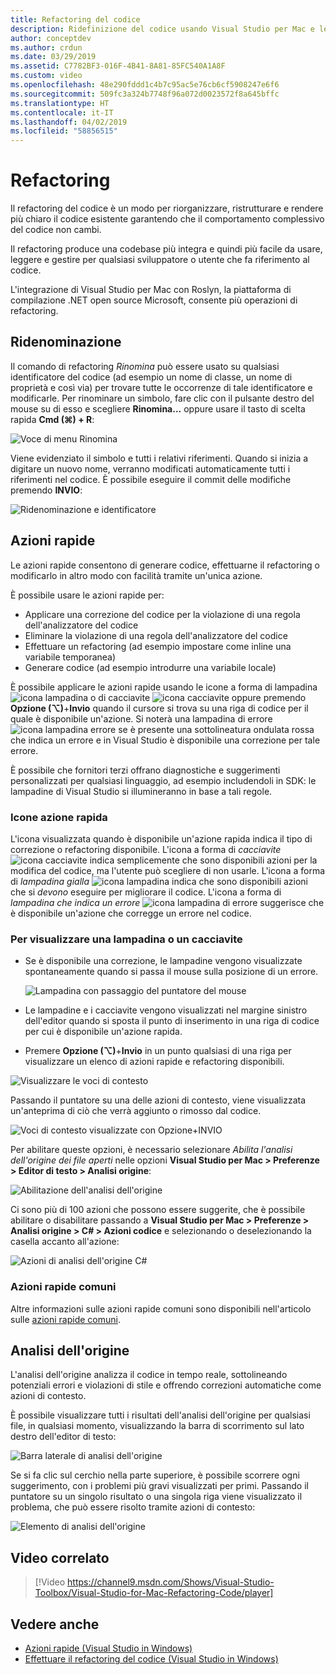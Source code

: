 ```yaml
---
title: Refactoring del codice
description: Ridefinizione del codice usando Visual Studio per Mac e le azioni rapide.
author: conceptdev
ms.author: crdun
ms.date: 03/29/2019
ms.assetid: C7782BF3-016F-4B41-8A81-85FC540A1A8F
ms.custom: video
ms.openlocfilehash: 48e290fddd1c4b7c95ac5e76cb6cf5908247e6f6
ms.sourcegitcommit: 509fc3a324b7748f96a072d0023572f8a645bffc
ms.translationtype: HT
ms.contentlocale: it-IT
ms.lasthandoff: 04/02/2019
ms.locfileid: "58856515"
---
```

# <a name="refactoring"></a>Refactoring

Il refactoring del codice è un modo per riorganizzare, ristrutturare e rendere più chiaro il codice esistente garantendo che il comportamento complessivo del codice non cambi.

Il refactoring produce una codebase più integra e quindi più facile da usare, leggere e gestire per qualsiasi sviluppatore o utente che fa riferimento al codice.

L'integrazione di Visual Studio per Mac con Roslyn, la piattaforma di compilazione .NET open source Microsoft, consente più operazioni di refactoring.

## <a name="renaming"></a>Ridenominazione

Il comando di refactoring *Rinomina* può essere usato su qualsiasi identificatore del codice (ad esempio un nome di classe, un nome di proprietà e così via) per trovare tutte le occorrenze di tale identificatore e modificarle. Per rinominare un simbolo, fare clic con il pulsante destro del mouse su di esso e scegliere **Rinomina...** oppure usare il tasto di scelta rapida **Cmd (⌘) + R**:

![Voce di menu Rinomina](media/refactoring-renaming1.png)

Viene evidenziato il simbolo e tutti i relativi riferimenti. Quando si inizia a digitare un nuovo nome, verranno modificati automaticamente tutti i riferimenti nel codice. È possibile eseguire il commit delle modifiche premendo **INVIO**:

![Ridenominazione e identificatore](media/refactoring-renaming2.png)

## <a name="quick-actions"></a>Azioni rapide

Le azioni rapide consentono di generare codice, effettuarne il refactoring o modificarlo in altro modo con facilità tramite un'unica azione.

È possibile usare le azioni rapide per:

* Applicare una correzione del codice per la violazione di una regola dell'analizzatore del codice
* Eliminare la violazione di una regola dell'analizzatore del codice
* Effettuare un refactoring (ad esempio impostare come inline una variabile temporanea)
* Generare codice (ad esempio introdurre una variabile locale)

È possibile applicare le azioni rapide usando le icone a forma di lampadina ![icona lampadina](media/quick-actions-light-bulb-icon.png) o di cacciavite ![icona cacciavite](media/quick-actions-screwdriver-icon.png) oppure premendo **Opzione (⌥)**+**Invio** quando il cursore si trova su una riga di codice per il quale è disponibile un'azione. Si noterà una lampadina di errore ![icona lampadina errore](media/quick-actions-error-light-bulb-icon.png) se è presente una sottolineatura ondulata rossa che indica un errore e in Visual Studio è disponibile una correzione per tale errore.

È possibile che fornitori terzi offrano diagnostiche e suggerimenti personalizzati per qualsiasi linguaggio, ad esempio includendoli in SDK: le lampadine di Visual Studio si illumineranno in base a tali regole.

### <a name="quick-action-icons"></a>Icone azione rapida
L'icona visualizzata quando è disponibile un'azione rapida indica il tipo di correzione o refactoring disponibile. L'icona a forma di *cacciavite* ![icona cacciavite](media/quick-actions-screwdriver-icon.png) indica semplicemente che sono disponibili azioni per la modifica del codice, ma l'utente può scegliere di non usarle. L'icona a forma di *lampadina gialla* ![icona lampadina](media/quick-actions-light-bulb-icon.png) indica che sono disponibili azioni che si *devono* eseguire per migliorare il codice. L'icona a forma di *lampadina che indica un errore* ![icona lampadina di errore](media/quick-actions-error-light-bulb-icon.png) suggerisce che è disponibile un'azione che corregge un errore nel codice.

### <a name="to-see-a-light-bulb-or-screwdriver"></a>Per visualizzare una lampadina o un cacciavite

- Se è disponibile una correzione, le lampadine vengono visualizzate spontaneamente quando si passa il mouse sulla posizione di un errore.

   ![Lampadina con passaggio del puntatore del mouse](media/refactoring-lightbulb-hover.png)

- Le lampadine e i cacciavite vengono visualizzati nel margine sinistro dell'editor quando si sposta il punto di inserimento in una riga di codice per cui è disponibile un'azione rapida.

- Premere **Opzione (⌥)**+**Invio** in un punto qualsiasi di una riga per visualizzare un elenco di azioni rapide e refactoring disponibili.

![Visualizzare le voci di contesto](media/refactoring-context-action.png)

Passando il puntatore su una delle azioni di contesto, viene visualizzata un'anteprima di ciò che verrà aggiunto o rimosso dal codice.

![Voci di contesto visualizzate con Opzione+INVIO](media/refactoring-image2a.png)

Per abilitare queste opzioni, è necessario selezionare *Abilita l'analisi dell'origine dei file aperti* nelle opzioni **Visual Studio per Mac > Preferenze > Editor di testo > Analisi origine**:

![Abilitazione dell'analisi dell'origine](media/refactoring-options.png)

Ci sono più di 100 azioni che possono essere suggerite, che è possibile abilitare o disabilitare passando a **Visual Studio per Mac > Preferenze > Analisi origine > C# > Azioni codice** e selezionando o deselezionando la casella accanto all'azione:

![Azioni di analisi dell'origine C#](media/refactoring-image3a.png)

### <a name="common-quick-actions"></a>Azioni rapide comuni

Altre informazioni sulle azioni rapide comuni sono disponibili nell'articolo sulle [azioni rapide comuni](/visualstudio/ide/common-quick-actions).

## <a name="source-analysis"></a>Analisi dell'origine

L'analisi dell'origine analizza il codice in tempo reale, sottolineando potenziali errori e violazioni di stile e offrendo correzioni automatiche come azioni di contesto.

È possibile visualizzare tutti i risultati dell'analisi dell'origine per qualsiasi file, in qualsiasi momento, visualizzando la barra di scorrimento sul lato destro dell'editor di testo:

![Barra laterale di analisi dell'origine](media/refactoring-image4a.png)

Se si fa clic sul cerchio nella parte superiore, è possibile scorrere ogni suggerimento, con i problemi più gravi visualizzati per primi. Passando il puntatore su un singolo risultato o una singola riga viene visualizzato il problema, che può essere risolto tramite azioni di contesto:

![Elemento di analisi dell'origine](media/refactoring-image5.png)

## <a name="related-video"></a>Video correlato

> [!Video https://channel9.msdn.com/Shows/Visual-Studio-Toolbox/Visual-Studio-for-Mac-Refactoring-Code/player]

## <a name="see-also"></a>Vedere anche

- [Azioni rapide (Visual Studio in Windows)](/visualstudio/ide/quick-actions)
- [Effettuare il refactoring del codice (Visual Studio in Windows)](/visualstudio/ide/refactoring-in-visual-studio)